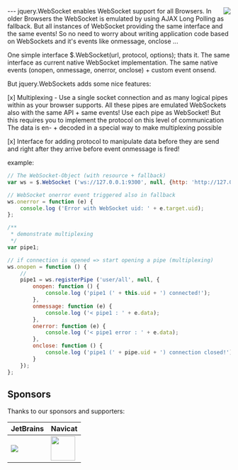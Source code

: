 <img src="https://avatars2.githubusercontent.com/u/514566?v=3&u=4615dfc4970d93dea5d3eaf996b7903ee6e24e20&s=140" align="right" />
---
jquery.WebSocket enables WebSocket support for all Browsers. In older
Browsers the WebSocket is emulated by using AJAX Long Polling as fallback.
But all instances of WebSocket providing the same interface and the same
events! So no need to worry about writing application code based on
WebSockets and it's events like onmessage, onclose ...

One simple interface $.WebSocket(url, protocol, options); thats it.
The same interface as current native WebSocket implementation. The same
native events (onopen, onmessage, onerror, onclose) + custom event onsend.

But jquery.WebSockets adds some nice features:

[x] Multiplexing - Use a single socket connection and as many logical pipes
    within as your browser supports. All these pipes are emulated WebSockets
    also with the same API + same events! Use each pipe as WebSocket! But
    this requires you to implement the protocol on this level of communication
    The data is en- + decoded in a special way to make multiplexing possible

[x] Interface for adding protocol to manipulate data before they are send
    and right after they arrive before event onmessage is fired!

example:

```javascript
// The WebSocket-Object (with resource + fallback)
var ws = $.WebSocket ('ws://127.0.0.1:9300', null, {http: 'http://127.0.0.1:81/Lab/Websocket/Data/poll.php'});                                              

// WebSocket onerror event triggered also in fallback
ws.onerror = function (e) {
    console.log ('Error with WebSocket uid: ' + e.target.uid);                                                                                              
};                                                                                                                                                          

/**
 * demonstrate multiplexing
 */
var pipe1;                                                                                                                                                  

// if connection is opened => start opening a pipe (multiplexing)
ws.onopen = function () {
    //
    pipe1 = ws.registerPipe ('user/all', null, {
        onopen: function () {
            console.log ('pipe1 (' + this.uid + ') connected!');                                                                                            
        },
        onmessage: function (e) {
            console.log ('< pipe1 : ' + e.data);                                                                                                            
        },
        onerror: function (e) {
            console.log ('< pipe1 error : ' + e.data);                                                                                                      
        },
        onclose: function () {
            console.log ('pipe1 (' + pipe.uid + ') connection closed!');                                                                                    
        }
    });                                                                                                                                                     
};  
```


## Sponsors  
Thanks to our sponsors and supporters:  

| JetBrains | Navicat |
|---|---|
| <a href="https://www.jetbrains.com/phpstorm/" title="PHP IDE :: JetBrains PhpStorm" target="_blank"><img src="https://www.jetbrains.com/phpstorm/documentation/docs/logo_phpstorm.png"></img></a> | <a href="http://www.navicat.com/" title="Navicat GUI - DB GUI-Admin-Tool for MySQL, MariaDB, SQL Server, SQLite, Oracle & PostgreSQL" target="_blank"><img src="http://upload.wikimedia.org/wikipedia/en/9/90/PremiumSoft_Navicat_Premium_Logo.png" height="55" /></a>  |
